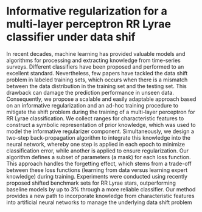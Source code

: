 # Informative regularization for a multi-layer perceptron RR Lyrae classifier under data shif

In recent decades, machine learning has provided valuable models and algorithms for processing
and extracting knowledge from time-series surveys. Different classifiers have been proposed and
performed to an excellent standard. Nevertheless, few papers have tackled the data shift problem
in labeled training sets, which occurs when there is a mismatch between the data distribution in the
training set and the testing set. This drawback can damage the prediction performance in unseen
data. Consequently, we propose a scalable and easily adaptable approach based on an informative
regularization and an ad-hoc training procedure to mitigate the shift problem during the training
of a multi-layer perceptron for RR Lyrae classification. We collect ranges for characteristic features
to construct a symbolic representation of prior knowledge, which was used to model the informative
regularizer component. Simultaneously, we design a two-step back-propagation algorithm to integrate
this knowledge into the neural network, whereby one step is applied in each epoch to minimize
classification error, while another is applied to ensure regularization. Our algorithm defines a subset of
parameters (a mask) for each loss function. This approach handles the forgetting effect, which stems
from a trade-off between these loss functions (learning from data versus learning expert knowledge)
during training. Experiments were conducted using recently proposed shifted benchmark sets for
RR Lyrae stars, outperforming baseline models by up to 3% through a more reliable classifier. Our
method provides a new path to incorporate knowledge from characteristic features into artificial neural
networks to manage the underlying data shift problem